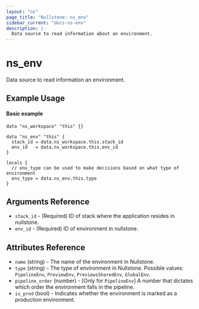 ```yaml
---
layout: "ns"
page_title: "Nullstone: ns_env"
sidebar_current: "docs-ns-env"
description: |-
  Data source to read information about an environment.
---
```


# ns_env

Data source to read information an environment.

## Example Usage

#### Basic example

```hcl
data "ns_workspace" "this" {}

data "ns_env" "this" {
  stack_id = data.ns_workspace.this.stack_id
  env_id   = data.ns_workspace.this.env_id
}

locals {
  // env_type can be used to make decisions based on what type of environment
  env_type = data.ns_env.this.type
}
```

## Arguments Reference

* `stack_id` - (Required) ID of stack where the application resides in nullstone.
* `env_id` - (Required) ID of environment in nullstone.

## Attributes Reference

* `name` (string) - The name of the environment in Nullstone.
* `type` (string) - The type of environment in Nullstone. Possible values: `PipelineEnv`, `PreviewEnv`, `PreviewsSharedEnv`, `GlobalEnv`.
* `pipeline_order` (number) - [Only for `PipelineEnv`] A number that dictates which order the environment falls in the pipeline.
* `is_prod` (bool) - Indicates whether the environment is marked as a production environment. 
